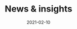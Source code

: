 ---
title: 'News & insights'
description: 'Explore the latest news from Fluent Bit. <br> Research analysis, and perspectives for our latest projects'
date: 2021-02-10
url: 'blog'
herobg: "/images/hero@2x.jpg"

---
